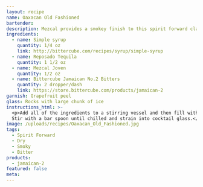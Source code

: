 ```yaml
---
layout: recipe
name: Oaxacan Old Fashioned
bartender:
description: Mezcal provides a smokey finish to this spirit forward classic.
ingredients:
  - name: Simple syrup
    quantity: 1/4 oz
    link: http://bittercube.com/recipes/syrup/simple-syrup
  - name: Reposado Tequila
    quantity: 1 1/2 oz
  - name: Mezcal Joven
    quantity: 1/2 oz
  - name: Bittercube Jamaican No.2 Bitters
    quantity: 2 dropper/dash
    link: https://store.bittercube.com/products/jamaican-2
garnish: Grapefruit peel
glass: Rocks with large chunk of ice
instructions_html: >-
  <p>Add all of the ingredients to a stirring vessel and then fill with ice.
  Stir with a bar spoon until chilled and strain into cocktail glass.</p>
image: /uploads/recipes/Oaxacan_Old_Fashioned.jpg
tags:
  - Spirit Forward
  - Dry
  - Smoky
  - Bitter
products:
  - jamaican-2
featured: false
meta:
---
```


